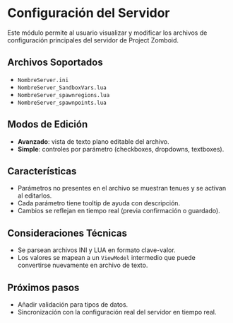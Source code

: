 # Configuración del Servidor

Este módulo permite al usuario visualizar y modificar los archivos de configuración principales del servidor de Project Zomboid.

## Archivos Soportados

- `NombreServer.ini`
- `NombreServer_SandboxVars.lua`
- `NombreServer_spawnregions.lua`
- `NombreServer_spawnpoints.lua`

## Modos de Edición

- **Avanzado**: vista de texto plano editable del archivo.
- **Simple**: controles por parámetro (checkboxes, dropdowns, textboxes).

## Características

- Parámetros no presentes en el archivo se muestran tenues y se activan al editarlos.
- Cada parámetro tiene tooltip de ayuda con descripción.
- Cambios se reflejan en tiempo real (previa confirmación o guardado).

## Consideraciones Técnicas

- Se parsean archivos INI y LUA en formato clave-valor.
- Los valores se mapean a un `ViewModel` intermedio que puede convertirse nuevamente en archivo de texto.

## Próximos pasos

- Añadir validación para tipos de datos.
- Sincronización con la configuración real del servidor en tiempo real.
